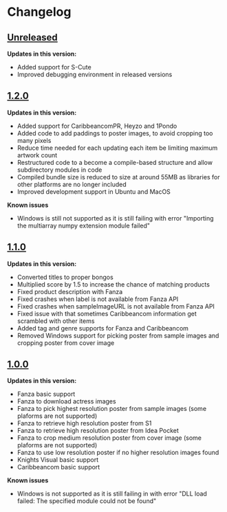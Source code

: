 # Changelog

## [Unreleased]

**Updates in this version:**
- Added support for S-Cute
- Improved debugging environment in released versions

## [1.2.0]

**Updates in this version:**
- Added support for CaribbeancomPR, Heyzo and 1Pondo
- Added code to add paddings to poster images, to avoid cropping too many pixels
- Reduce time needed for each updating each item be limiting maximum artwork count
- Restructured code to a become a compile-based structure and allow subdirectory modules in code
- Compiled bundle size is reduced to size at around 55MB as libraries for other platforms are no longer included
- Improved development support in Ubuntu and MacOS

**Known issues**
- Windows is still not supported as it is still failing with error "Importing the multiarray numpy extension module failed"

## [1.1.0]

**Updates in this version:**
- Converted titles to proper bongos
- Multiplied score by 1.5 to increase the chance of matching products
- Fixed product description with Fanza
- Fixed crashes when label is not available from Fanza API
- Fixed crashes when sampleImageURL is not available from Fanza API
- Fixed issue with that sometimes Caribbeancom information get scrambled with other items
- Added tag and genre supports for Fanza and Caribbeancom
- Removed Windows support for picking poster from sample images and cropping poster from cover image

## [1.0.0]

**Updates in this version:**
- Fanza basic support
- Fanza to download actress images
- Fanza to pick highest resolution poster from sample images (some plaforms are not supported)
- Fanza to retrieve high resolution poster from S1
- Fanza to retrieve high resolution poster from Idea Pocket
- Fanza to crop medium resolution poster from cover image (some plaforms are not supported)
- Fanza to use low resolution poster if no higher resolution images found
- Knights Visual basic support
- Caribbeancom basic support

**Known issues**
- Windows is not supported as it is still failing in with error "DLL load failed: The specified module could not be found"

[Unreleased]: https://github.com/nickwph/JavPlexAgent.bundle/compare/v1.2.0...HEAD
[1.2.0]: https://github.com/nickwph/JavPlexAgent.bundle/releases/tag/v1.2.0
[1.1.0]: https://github.com/nickwph/JavPlexAgent.bundle/releases/tag/v1.1.0
[1.0.0]: https://github.com/nickwph/JavPlexAgent.bundle/releases/tag/v1.0.0